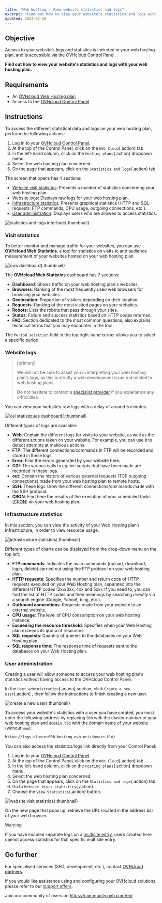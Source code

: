 ```yaml
---
title: "Web hosting - View website statistics and logs"
excerpt: "Find out how to view your website's statistics and logs with your web hosting plan"
updated: 2024-02-28
---
```


## Objective

Access to your website’s logs and statistics is included in your web hosting plan, and is accessible via the OVHcloud Control Panel.

**Find out how to view your website's statistics and logs with your web hosting plan.**

## Requirements

- An [OVHcloud Web Hosting plan](https://www.ovhcloud.com/en/web-hosting/)
- Access to the [OVHcloud Control Panel](/links/manager)

## Instructions

To access the different statistical data and logs on your web hosting plan, perform the following actions:

1. Log in to your [OVHcloud Control Panel](/links/manager).
2. At the top of the Control Panel, click on the `Web Cloud`{.action} tab.
3. In the left-hand column, click on the `Hosting plans`{.action} dropdown menu.
4. Select the web hosting plan concerned.
5. On the page that appears, click on the `Statistics and logs`{.action} tab.

The screen that opens has 4 sections:

- [Website visit statistics](#website-stats): Presents a number of statistics concerning your web hosting plan.
- [Website logs](#website-logs): Displays raw logs for your web hosting plan.
- [Infrastructure statistics](#infra-stats): Presents graphical statistics (HTTP and SQL requests, FTP commands, CPU usage, outgoing connections, etc.).
- [User administration](#admin-user): Displays users who are allowed to access statistics.

![statistics and logs interface](images/tab.png){.thumbnail}

### Visit statistics <a name="website-stats"></a>

To better monitor and manage traffic for your websites, you can use **OVHcloud Web Statistics**, a tool for statistics on visits to and audience measurement of your websites hosted on your web hosting plan.

![ows dashboard](images/ows-presentation.gif){.thumbnail}

The **OVHcloud Web Statistics** dashboard has 7 sections:

- **Dashboard**: Shows traffic on your web hosting plan's websites.
- **Browsers**: Ranking of the most frequently used web browsers for browsing your websites.
- **Geolocation**: Proportion of visitors depending on their location.
- **Requests**: Ranking of the most visited pages on your websites.
- **Robots**: Lists the robots that pass through your sites.
- **Status**: Failure and success statistics based on HTTP codes returned.
- **FAQ**: Section dedicated to the most common questions, also explains technical terms that you may encounter in the tool.

The `Period selection` field in the top right-hand corner allows you to select a specific period.

### Website logs <a name="website-logs"></a>

> [primary]
>
> We will not be able to assist you in interpreting your web hosting plan’s logs, as this is strictly a web development issue not related to web hosting plans.
>
> Do not hesitate to contact a [specialist provider](/links/partner) if you experience any difficulties.
>

You can view your website’s raw logs with a delay of around 5 minutes.

![osl statistiques dashboard](images/osl-statistics-board.png){.thumbnail}

Different types of logs are available:

- **Web**: Contain the different logs for visits to your website, as well as the different actions taken on your website. For example, you can use it to detect attempts at malicious actions.
- **FTP**: The different connections/commands in FTP will be recorded and stored in these logs.
- **Error**: Find the errors generated by your website here.
- **CGI**: The various calls to cgi.bin scripts that have been made are recorded in these logs.
- **out**: Contain the history of various external requests (TCP outgoing connections) made from your web hosting plan to remote hosts.
- **SSH**: These logs show the different connections/commands made with the SSH protocol.
- **CRON**: Find here the results of the execution of your scheduled tasks [(CRON)](/pages/web_cloud/web_hosting/cron_tasks) on your web hosting plan.

### Infrastructure statistics <a name="infra-stats"></a>

In this section, you can view the activity of your Web Hosting plan’s infrastructure, in order to view resource usage.

![infrastructure statistics](images/infrastructure-statistics-graph.png){.thumbnail}

Different types of charts can be displayed from the drop-down menu on the top left:

- **FTP commands**: Indicates the main commands (upload, download, login, delete) carried out using the FTP protocol on your web hosting plan.
- **HTTP requests**: Specifies the number and return code of HTTP requests executed on your Web Hosting plan, separated into the different HTTP codes (2xx/3xx, 4xx and 5xx). If you need to, you can find the list of HTTP codes and their meanings by searching directly via a search engine (Google, Yahoo!, bing, etc.).
- **Outbound connections**: Requests made from your website to an external website.
- **CPU usage**: The level of CPU consumption on your web hosting instance.
- **Exceeding the resource threshold**: Specifies when your Web Hosting plan exceeds its quota of resources.
- **SQL requests**: Quantity of queries to the databases on your Web Hosting plan.
- **SQL response time**: The response time of requests sent to the databases on your Web Hosting plan.

### User administration <a name="admin-user"></a>

Creating a user will allow someone to access your web hosting plan’s statistics without having access to the OVHcloud Control Panel.

In the `User administration`{.action} section, click `Create a new user`{.action} , then follow the instructions to finish creating a new user.

![create a new user](images/create-a-new-user.png){.thumbnail}

To access your website's statistics with a user you have created, you must enter the following address by replacing `000` with the cluster number of your web hosting plan and `domain.tld` with the domain name of your website (without `www`):

```bash
https://logs.cluster000.hosting.ovh.net/domain.tld/
```

You can also access the statistics/logs link directly from your Control Panel:

1. Log in to your [OVHcloud Control Panel](/links/manager).
2. At the top of the Control Panel, click on the `Web Cloud`{.action} tab.
3. In the left-hand column, click on the `Hosting plans`{.action} dropdown menu.
4. Select the web hosting plan concerned.
5. On the page that appears, click on the `Statistics and logs`{.action} tab.
6. Go to `Website visit statistics`{.action}.
7. Choose the `View Statistics`{.action} button.

![website visit statistics](images/view-statistics.png){.thumbnail}

On the new page that pops up, retrieve the URL located in the address bar of your web browser.

> [!warning]
>
> If you have enabled separate logs on a [multisite entry](/pages/web_cloud/web_hosting/multisites_configure_multisite), users created here cannot access statistics for that specific multisite entry.
>

## Go further

For specialised services (SEO, development, etc.), contact [OVHcloud partners](/links/partner).

If you would like assistance using and configuring your OVHcloud solutions, please refer to our [support offers](/links/support).

Join our community of users on <https://community.ovh.com/en/>.